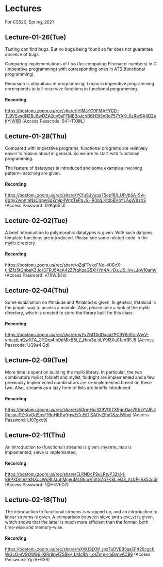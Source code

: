 # Lectures

For CS520, Spring, 2021

## Lecture-01-26(Tue)

Testing can find bugs. But no bugs being found so far does not
guarantee absence of bugs.

Comparing implementations of fibo (for computing Fibonacci numbers)
in C (imperative programming) with corresponding ones in ATS (functional
programming).

Recursion is ubiquitous in programming. Loops in imperative programming
corresponds to tail-recursive functions in functional programming.

#### Recording:

https://bostonu.zoom.us/rec/share/IHIMsYC0PMAFYGD-T_9VSvsdNZRJ6wDZA2uv5eFFMEBoJcriB6H105nRq757YAKt.0sRwSX4D2ekYIW6B (Access Passcode: 941+TX@L)

## Lecture-01-28(Thu)

Compared with imperative programs, functional programs are relatively
easier to reason about in general. So we are to start with functional
programming.

The feature of datatypes is introduced and some examples involving pattern-matching
are given.

#### Recording:

https://bostonu.zoom.us/rec/share/YCfuSJvugu75epf88_UPJbSA-Sw-8gby2wnnmNsOopw8gZmip4WtpTePqJSHR0dq.KtdbBVbYLAgW8zoS (Access Password: D?Kq65fJ) 

## Lecture-02-02(Tue)

A brief introduction to polymorphic datatypes is given. With such
datypes, template functions are introduced. Please see some related code in the mylib directory.

#### Recording:

https://bostonu.zoom.us/rec/share/oZqFTykeFNe-40GcX-tiIIZ1z5tGnbaKZJorDFRJ5AcA42Z7rqKzaG5XHYn4A_rD.uUS_IvvLJpVf0amV (Access Password: v7XW.$4x)

## Lecture-02-04(Thu)

Some explanation on #include and #staload is given. In general, #staload is the proper way to access
a module. Also, please take a look at the mylib directory, which is created to store the library built
for this class.

#### Recording:

https://bostonu.zoom.us/rec/share/rwYxZMT0dDxaa2PC9Y8lt0k-WwV-vmastLnGwXTA_CYDrp4in0dMIxB5LZ_Him3q.hLY9I3Xu01cVRFJ5 (Access Passcode: UQ9e4.Gd)

## Lecture-02-09(Tue)

More time is spent on building the mylib library. In particular, the
two combinators mylist_foldleft and mylist_foldright are implemented
and a few previously implemented combinators are re-implemented based
on these two. Also, streams as a lazy form of lists are briefly introduced.
  
#### Recording:

https://bostonu.zoom.us/rec/share/s5OrmHuj329VOITX9gnOae7EbsYVJFJi8psmJPZ-XyOdSnsF19oHKPwYgwECuEiD.SAOyZFnGSzctWbel (Access Password: Lf0?gxc9)

## Lecture-02-11(Thu)

An introduction to (functional) streams is given; mystrm_map is implemented; sieve is implemented.

#### Recording:

https://bostonu.zoom.us/rec/share/ELRNDcP9uLRtyP32al-I-89PXDmezIkNXocWuRtJJuhMgeuMLGknrVI3tGZq7K8L.eO3_ALbFsRS52o5r (Access Password: 1@HkVhO7)

## Lecture-02-18(Thu)

The introduction to functional streams is wrapped up, and an introduction to linear streams is given.
A comparison between sieve and sieve_vt is given, which shows that the latter is much more efficient
than the former, both time-wise and memory-wise.

#### Recording:

https://bostonu.zoom.us/rec/share/mXWJSjXW_joz7uDVE85aaEF429cgcbWGcO-sV9OW96-XIRr9pyIZSBky_LMcRNjr.osTmp-lmBynvAC99 (Access Password: Yg7R*63R) 
